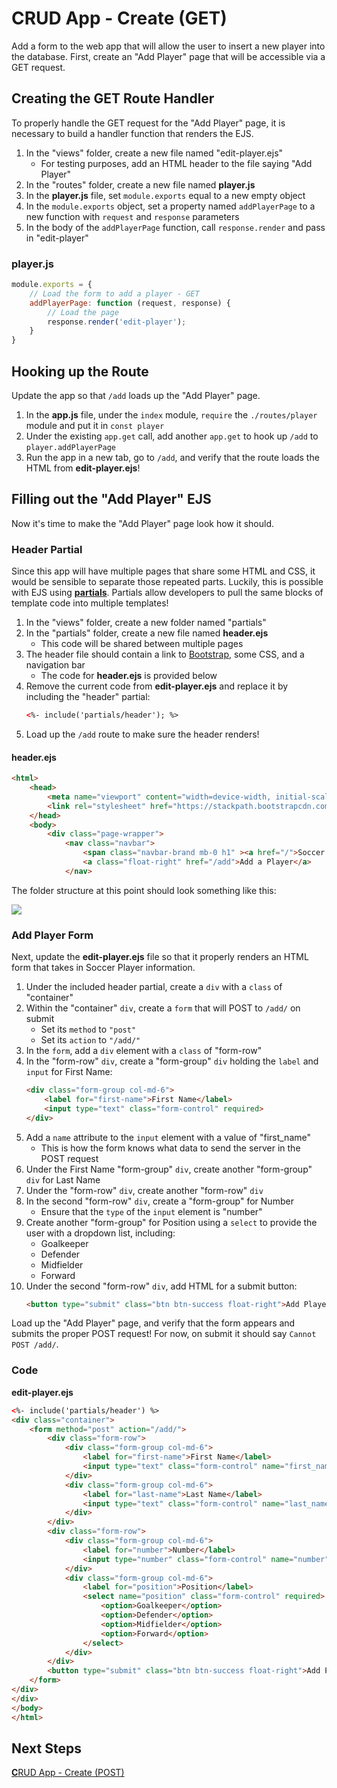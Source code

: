 # **C**RUD App - Create (GET)
Add a form to the web app that will allow the user to insert a new player into the database. First, create an "Add Player" page that will be accessible via a GET request.

## Creating the GET Route Handler
To properly handle the GET request for the "Add Player" page, it is necessary to build a handler function that renders the EJS.

1. In the "views" folder, create a new file named "edit-player.ejs"
    - For testing purposes, add an HTML header to the file saying "Add Player"
1. In the "routes" folder, create a new file named **player.js**
1. In the **player.js** file, set `module.exports` equal to a new empty object
1. In the `module.exports` object, set a property named `addPlayerPage` to a new function with `request` and `response` parameters
1. In the body of the `addPlayerPage` function, call `response.render` and pass in "edit-player"

### **player.js**
```js
module.exports = {
    // Load the form to add a player - GET
    addPlayerPage: function (request, response) {
        // Load the page
        response.render('edit-player');
    }
}
```

## Hooking up the Route
Update the app so that `/add` loads up the "Add Player" page.

1. In the **app.js** file, under the `index` module, `require` the `./routes/player` module and put it in `const player`
1. Under the existing `app.get` call, add another `app.get` to hook up `/add` to `player.addPlayerPage`
1. Run the app in a new tab, go to `/add`, and verify that the route loads the HTML from **edit-player.ejs**!

## Filling out the "Add Player" EJS
Now it's time to make the "Add Player" page look how it should.

### Header Partial
Since this app will have multiple pages that share some HTML and CSS, it would be sensible to separate those repeated parts. Luckily, this is possible with EJS using [**partials**](https://medium.com/@henslejoseph/ejs-partials-f6f102cb7433). Partials allow developers to pull the same blocks of template code into multiple templates!

1. In the "views" folder, create a new folder named "partials"
1. In the "partials" folder, create a new file named **header.ejs**
    - This code will be shared between multiple pages
1. The header file should contain a link to [Bootstrap](https://getbootstrap.com/), some CSS, and a navigation bar
    - The code for **header.ejs** is provided below
1. Remove the current code from **edit-player.ejs** and replace it by including the "header" partial:
    ```html
    <%- include('partials/header'); %>
    ```
1. Load up the `/add` route to make sure the header renders!

#### header.ejs
```html
<html>
	<head>
		<meta name="viewport" content="width=device-width, initial-scale=1">
		<link rel="stylesheet" href="https://stackpath.bootstrapcdn.com/bootstrap/4.3.1/css/bootstrap.min.css">
	</head>
	<body>
		<div class="page-wrapper">
			<nav class="navbar">
				<span class="navbar-brand mb-0 h1" ><a href="/">Soccer Players</a></span>
				<a class="float-right" href="/add">Add a Player</a>
			</nav>
```

The folder structure at this point should look something like this:

![](https://i.imgur.com/9n0rSCO.png)

### Add Player Form
Next, update the **edit-player.ejs** file so that it properly renders an HTML form that takes in Soccer Player information.

1. Under the included header partial, create a `div` with a `class` of "container"
1. Within the "container" `div`, create a `form` that will POST to `/add/` on submit
    - Set its `method` to `"post"`
    - Set its `action` to `"/add/"`
1. In the `form`, add a `div` element with a `class` of "form-row"
1. In the "form-row" `div`, create a "form-group" `div` holding the `label` and `input` for First Name:
    ```html
    <div class="form-group col-md-6">
        <label for="first-name">First Name</label>
        <input type="text" class="form-control" required>
    </div>
    ```
1. Add a `name` attribute to the `input` element with a value of "first_name"
    - This is how the form knows what data to send the server in the POST request
1. Under the First Name "form-group" `div`, create another "form-group" `div` for Last Name
1. Under the "form-row" `div`, create another "form-row" `div`
1. In the second "form-row" `div`, create a "form-group" for Number
    - Ensure that the `type` of the `input` element is "number"
1.  Create another "form-group" for Position using a `select` to provide the user with a dropdown list, including:
    - Goalkeeper
    - Defender
    - Midfielder
    - Forward
1. Under the second "form-row" `div`, add HTML for a submit button:
    ```html
    <button type="submit" class="btn btn-success float-right">Add Player</button>
    ```

Load up the "Add Player" page, and verify that the form appears and submits the proper POST request! For now, on submit it should say `Cannot POST /add/`.

### Code

**edit-player.ejs**
```html
<%- include('partials/header') %>
<div class="container">
    <form method="post" action="/add/">
        <div class="form-row">
            <div class="form-group col-md-6">
                <label for="first-name">First Name</label>
                <input type="text" class="form-control" name="first_name" required>
            </div>
            <div class="form-group col-md-6">
                <label for="last-name">Last Name</label>
                <input type="text" class="form-control" name="last_name" required>
            </div>
        </div>
        <div class="form-row">
            <div class="form-group col-md-6">
                <label for="number">Number</label>
                <input type="number" class="form-control" name="number" required>
            </div>
            <div class="form-group col-md-6">
                <label for="position">Position</label>
                <select name="position" class="form-control" required>
                    <option>Goalkeeper</option>
                    <option>Defender</option>
                    <option>Midfielder</option>
                    <option>Forward</option>
                </select>
            </div>
        </div>
        <button type="submit" class="btn btn-success float-right">Add Player</button>
    </form>
</div>
</div>
</body>
</html>
```

## Next Steps
[**C**RUD App - Create (POST)](CrudAppCreatePost.md)